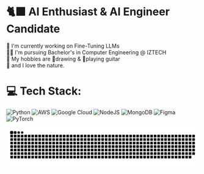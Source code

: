 # 🐈‍⬛ AI Enthusiast & AI Engineer Candidate
🦾 I'm currently working on Fine-Tuning LLMs<br>
👨‍🎓 I'm pursuing Bachelor's in Computer Engineering @ IZTECH<br>
🫚 My hobbies are 🎨drawing & 🎸playing guitar <br>
🌿 and I love the nature. <br>



# 💻 Tech Stack:
![Python](https://img.shields.io/badge/python-3670A0?style=for-the-badge&logo=python&logoColor=ffdd54) ![AWS](https://img.shields.io/badge/AWS-%23FF9900.svg?style=for-the-badge&logo=amazon-aws&logoColor=white) ![Google Cloud](https://img.shields.io/badge/GoogleCloud-%234285F4.svg?style=for-the-badge&logo=google-cloud&logoColor=white) ![NodeJS](https://img.shields.io/badge/node.js-6DA55F?style=for-the-badge&logo=node.js&logoColor=white) ![MongoDB](https://img.shields.io/badge/MongoDB-%234ea94b.svg?style=for-the-badge&logo=mongodb&logoColor=white) ![Figma](https://img.shields.io/badge/figma-%23F24E1E.svg?style=for-the-badge&logo=figma&logoColor=white) ![PyTorch](https://img.shields.io/badge/PyTorch-%23EE4C2C.svg?style=for-the-badge&logo=PyTorch&logoColor=white)

<!-- # 📊 GitHub Stats:
![](https://github-readme-stats.vercel.app/api?username=raccoon-42&theme=dark&hide_border=false&include_all_commits=false&count_private=false)<br/>
![](https://nirzak-streak-stats.vercel.app/?user=raccoon-42&theme=dark&hide_border=false)<br/>
![](https://github-readme-stats.vercel.app/api/top-langs/?username=raccoon-42&theme=dark&hide_border=false&include_all_commits=false&count_private=false&layout=compact) -->

<picture>
  <source media="(prefers-color-scheme: dark)" srcset="https://raw.githubusercontent.com/raccoon-42/raccoon-42/output/github-snake-dark.svg" />
  <source media="(prefers-color-scheme: light)" srcset="https://raw.githubusercontent.com/raccoon-42/raccoon-42/output/github-snake.svg" />
  <img alt="github-snake" src="https://raw.githubusercontent.com/raccoon-42/raccoon-42/output/github-snake.svg" />
</picture>
<!-- Proudly created with GPRM ( https://gprm.itsvg.in ) -->
<!--
**raccoon-42/raccoon-42** is a ✨ _special_ ✨ repository because its `README.md` (this file) appears on your GitHub profile.

Here are some ideas to get you started:

- 🔭 I’m currently working on ...
- 🌱 I’m currently learning ...
- 👯 I’m looking to collaborate on ...
- 🤔 I’m looking for help with ...
- 💬 Ask me about ...
- 📫 How to reach me: ...
- 😄 Pronouns: ...
- ⚡ Fun fact: ...
-->
